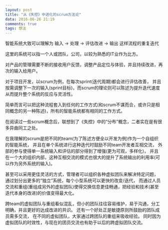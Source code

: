 ```yaml
---
layout: post
title: "从《失控》中进化的scrum方法论"
data: 2016-06-26 21:19
comments: true
tags: 想法
---
```


智能系统大致可以理解为 输入 -> 处理 -> 评估改进 -> 输出 这样流程的重复迭代

这里的系统可以指一个人或团队，公司，以较为熟悉的IT业作为比方。

对产品的管理需要不断的接收用户反馈，调整产品定位与体验，并且持续改进，再次的输入给用户。

对于项目开发，以scrum为例，在每次sprint(迭代周期)都会进行评估改善，
并且按需调整下一次的输入(sprint目标)，而scrum的理论则可以陈述为提升迭代速度从而提升整个系统的反应与灵活性。

简单而言可以把这种流程套入到任何的工作方式(和scrum不谋而合，或许只是相同概念的另一种陈述)，所有的智能系统都有相同的工作方式。

在阅读过一些scrum概念后，联想到了《失控》中的“分布”概念，二者实在是有很多异曲同工之处。

在我理解的scrum是把不同的team(为了陈述方便全以开发为例)作为一个自组织的智能系统，
并且在单个系统进行这种迭代时鼓励不同team开发者互相交流，
外部的参与使得单一系统输入和评估的部分得到了增强(更为可观，多样化)，
并且在一个大的组织内部，这种互相交流的模式也很大的提升了系统输出的利用率(可以作为另外系统的输入)。

甚至可以采用更佳灵活的方式，管理者可以组织各种虚拟团队来解决特定问题，
通过划分出更多的“独立”系统，每个小型系统可以更快的改变/迭代，
而通过人员交流和重组(重组成另外的虚拟团队)使得交换信息更佳畅通，把经验和技术(甚至迭代本身的改进)的价值变得最大化。

跨team的虚拟团队与重组看似混乱，但小的团队往往容易维护，易于沟通，分工明确，并且更好的达成改进的共识。
还有一个好处正是敏捷原则所鼓励的团队成员需多交流，
在不同的虚拟团队，大家通过跨团队的重组来吸收经验。
同时因为虚拟团队的时效性，与现在的团员交流也有助于以后的跨虚拟团队交流。
